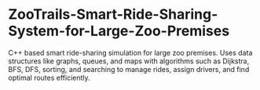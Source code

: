 # ZooTrails-Smart-Ride-Sharing-System-for-Large-Zoo-Premises
C++ based smart ride-sharing simulation for large zoo premises. Uses data structures like graphs, queues, and maps with algorithms such as Dijkstra, BFS, DFS, sorting, and searching to manage rides, assign drivers, and find optimal routes efficiently.
